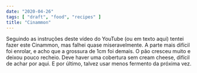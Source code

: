 ```yaml
---
date: "2020-04-26"
tags: [ "draft", "food", "recipes" ]
title: "Cinammon"
---
```

Seguindo as instruções deste vídeo do YouTube (ou em texto aqui) tentei fazer este Cinammon, mas falhei quase miseravelmente. A parte mais difícil foi enrolar, e acho que a grossura de 1cm foi demais. O pão cresceu muito e deixou pouco recheio. Deve haver uma cobertura sem cream cheese, difícil de achar por aqui. E por último, talvez usar menos fermento da próxima vez.
